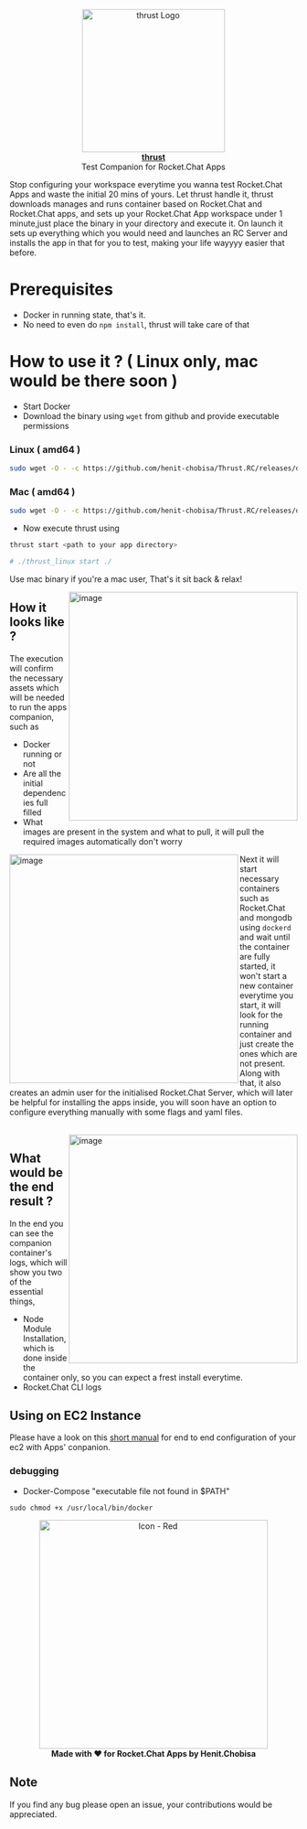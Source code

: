 
<p align="center">
  <a href="https://www.twitter.com/henit_chobisa">
    <img src="https://user-images.githubusercontent.com/72302948/215353380-af7a74e4-e3cc-446c-b853-d1c12bc275ef.png" alt="thrust Logo" height="250" />
    <br />
    <strong>thrust</strong>
  </a>
  <br />
  <span>Test Companion for Rocket.Chat Apps</span>
</p>

Stop configuring your workspace everytime you wanna test Rocket.Chat Apps and waste the initial 20 mins of yours.
Let thrust handle it, thrust downloads manages and runs container based on Rocket.Chat and Rocket.Chat apps, and sets up your Rocket.Chat App workspace under 1 minute,just place the binary in your directory and execute it.
On launch it sets up everything which you would need and launches an RC Server and installs the app in that for you to test, making your life wayyyy easier that before.

# Prerequisites
- Docker in running state, that's it.
- No need to even do `npm install`, thrust will take care of that

# How to use it ? ( Linux only, mac would be there soon )
- Start Docker
- Download the binary using `wget` from github and provide executable permissions

### Linux ( amd64 )

```bash
sudo wget -O - -c https://github.com/henit-chobisa/Thrust.RC/releases/download/v2.0.3/thrust.RC_2.0.3_Linux_amd64.tar.gz | sudo tar -xz -C /usr/local/bin && sudo mv /usr/local/bin/thrust.RC /usr/local/bin/thrust
```

### Mac ( amd64 )
```bash
sudo wget -O - -c https://github.com/henit-chobisa/Thrust.RC/releases/download/v2.0.3/thrust.RC_2.0.3_Darwin_amd64.tar.gz | sudo tar -xz -C /usr/local/bin && sudo mv /usr/local/bin/thrust.RC /usr/local/bin/thrust
```

- Now execute thrust using  
```sh
thrust start <path to your app directory>

# ./thrust_linux start ./
```
Use mac binary if you're a mac user, That's it sit back & relax!

<img align="right" width="400" alt="image" src="https://user-images.githubusercontent.com/72302948/215354509-722bd660-7a87-4dbc-afee-f243b7f36ee0.png">

## How it looks like ?
The execution will confirm the necessary assets which will be needed to run the apps companion, such as
- Docker running or not
- Are all the initial dependencies full filled
- What images are present in the system and what to pull, it will pull the required images automatically don't worry

<img align="left" width="400" alt="image" src="https://user-images.githubusercontent.com/72302948/215354665-7b54dbde-2140-46ab-a6d2-e5a4d3be9a4f.png">

Next it will start necessary containers such as Rocket.Chat and mongodb using `dockerd` and wait until the container are fully started, it won't start a new container everytime you start, it will look for the running container and just create the ones which are not present.
Along with that, it also creates an admin user for the initialised Rocket.Chat Server, which will later be helpful for installing the apps inside, you will soon have an option to configure everything manually with some flags and yaml files.

<br/>

<img align="right" width="400" alt="image" src="https://user-images.githubusercontent.com/72302948/215354929-fe6266da-d90a-4b89-adaf-37f37922ba81.png">

## What would be the end result ?
In the end you can see the companion container's logs, which will show you two of the essential things, 
- Node Module Installation, which is done inside the container only, so you can expect a frest install everytime.
- Rocket.Chat CLI logs


## Using on EC2 Instance
Please have a look on this [short manual](https://henitchobisa.notion.site/Setting-up-App-s-Companion-in-EC2-fdde72b19afc40ed93c9ded5887a641c) for end to end configuration of your ec2 with Apps' conpanion.

### debugging
- Docker-Compose "executable file not found in $PATH"
```
sudo chmod +x /usr/local/bin/docker
```
<p align="center">
 <img width="400" alt="Icon - Red" src="https://user-images.githubusercontent.com/72302948/215355019-2779af9c-14bb-453c-a56a-b60156390916.png">
 <br />
    <strong>Made with ♥️ for Rocket.Chat Apps by Henit.Chobisa</strong>
</p>

## Note
If you find any bug please open an issue, your contributions would be appreciated.

